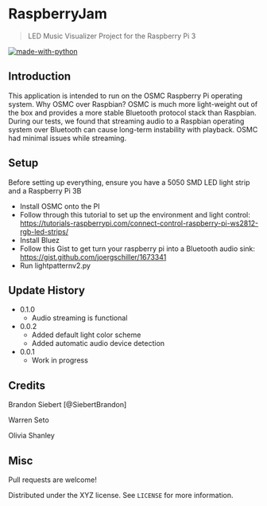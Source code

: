 # RaspberryJam
> LED Music Visualizer Project for the Raspberry Pi 3

[![made-with-python](https://img.shields.io/badge/Made%20with-Python-1f425f.svg)](https://www.python.org/)

## Introduction
This application is intended to run on the OSMC Raspberry Pi operating system. Why OSMC over Raspbian? OSMC is much more light-weight out of the box and provides a more stable Bluetooth protocol stack than Raspbian. During our tests, we found that streaming audio to a Raspbian operating system over Bluetooth can cause long-term instability with playback. OSMC had minimal issues while streaming.

## Setup
Before setting up everything, ensure you have a 5050 SMD LED light strip and a Raspberry Pi 3B

* Install OSMC onto the PI
* Follow through this tutorial to set up the environment and light control:
https://tutorials-raspberrypi.com/connect-control-raspberry-pi-ws2812-rgb-led-strips/
* Install Bluez
* Follow this Gist to get turn your raspberry pi into a Bluetooth audio sink:
https://gist.github.com/joergschiller/1673341
* Run lightpatternv2.py

## Update History

* 0.1.0
    * Audio streaming is functional
* 0.0.2
    * Added default light color scheme
    * Added automatic audio device detection
* 0.0.1
    * Work in progress

## Credits
Brandon Siebert [@SiebertBrandon]

Warren Seto

Olivia Shanley

## Misc
Pull requests are welcome!

Distributed under the XYZ license. See ``LICENSE`` for more information.
